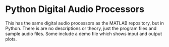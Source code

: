 # Python Digital Audio Processors
This has the same digital audio processors as the MATLAB repository, but in Python. There is are no descriptions or theory, just the program files and sample audio files. Some include a demo file which shows input and output plots.
